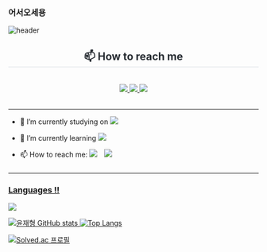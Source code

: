 ### 어서오세용
![header](https://capsule-render.vercel.app/api?type=waving?text=Hello✋🏻%20I'm%20JaeHyeong)

<div align= "center">
    <h2 style="border-bottom: 1px solid #d8dee4; color: #282d33;"> 📫 How to reach me </h2> <br> 
    <div align= "center"> <a href=mailto:yoonwogud@gmail.com> <img src="https://img.shields.io/badge/Gmail-EA4335?style=for-the-badge&logo=Gmail&logoColor=white&link=mailto:yoonwogud@gmail.com"> </a>
         <a href=wogud210210> <img src="https://img.shields.io/badge/Instagram-E4405F?style=for-the-badge&logo=Instagram&logoColor=white&link=wogud210210"> </a>
         <a href=https://yoonwogud.tistory.com> <img src="https://img.shields.io/badge/Tistory-000000?style=for-the-badge&logo=Tistory&logoColor=white&link=https://yoonwogud.tistory.com"> </a>
          </div>  <br> 
    <div align= "center">  </div> 
    </div>
    
---

- 🔭 I’m currently studying on <img src="https://img.shields.io/badge/Python-3776AB?style=for-the-badge&logo=Python&logoColor=white">
- 🌱 I’m currently learning <img src="https://img.shields.io/badge/Python-3776AB?style=for-the-badge&logo=Python&logoColor=white"> <!--<img src="https://img.shields.io/badge/JAVA-007396?style=for-the-badge&logo=java&logoColor=white">-->

- 📫 How to reach me: <a href="mailto:yoonwogud@gmail.com"><img src="https://img.shields.io/badge/Yoonwogud@gmail.com-EA4335?style=flat-square&logo=Gmail&logoColor=white&link=mailto:yoonwogud@gmail.com"/></a>
<a href="https://www.instagram.com/wogud210210/"> <img 
             src="http://img.shields.io/badge/wogud210210-white?style=flat&logo=Instagram&link=https://www.instagram.com/wogud210210/"
             style="height : auto; margin-left : 10px; margin-right : 10px;"/>
<!--</a>
<a href="https://hits.seeyoufarm.com"><img src="https://hits.seeyoufarm.com/api/count/incr/badge.svg?url=https%3A%2F%2Fgithub.com%2Fblue1220&count_bg=%230A8902&title_bg=%23000000&icon=microbit.svg&icon_color=%23FF0000&title=%EB%B0%A9%EB%AC%B8%EC%9E%90+%EC%88%98&edge_flat=true"/></a> -->

###

---

### Languages !!

<img src="https://img.shields.io/badge/-A8B9CC?style=flat-square&logo=C&logoColor=white"/>

![윤재형 GitHub stats](https://github-readme-stats.vercel.app/api?username=wogud1220&show_icons=true&theme=tokyonight) ![Top Langs](<https://github-readme-stats.vercel.app/api/top-langs/?username=wogud1220&langs_count=10&layout=compact&theme=tokyonight&(https://github.com/wogud1220/github-readme-stats)>)

[![Solved.ac
프로필](http://mazassumnida.wtf/api/generate_badge?boj=wogud1220)](https://solved.ac/wogud1220)
